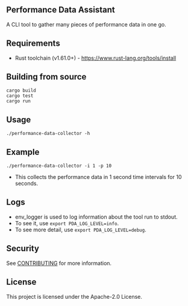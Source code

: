 ## Performance Data Assistant

A CLI tool to gather many pieces of performance data in one go.

## Requirements
* Rust toolchain (v1.61.0+) - https://www.rust-lang.org/tools/install

## Building from source
```
cargo build
cargo test
cargo run
```

## Usage
```
./performance-data-collector -h
```

## Example
```
./performance-data-collector -i 1 -p 10
```
* This collects the performance data in 1 second time intervals for 10 seconds.

## Logs
* env_logger is used to log information about the tool run to stdout.
* To see it, use `export PDA_LOG_LEVEL=info`.
* To see more detail, use `export PDA_LOG_LEVEL=debug`.

## Security

See [CONTRIBUTING](CONTRIBUTING.md#security-issue-notifications) for more information.

## License

This project is licensed under the Apache-2.0 License.

